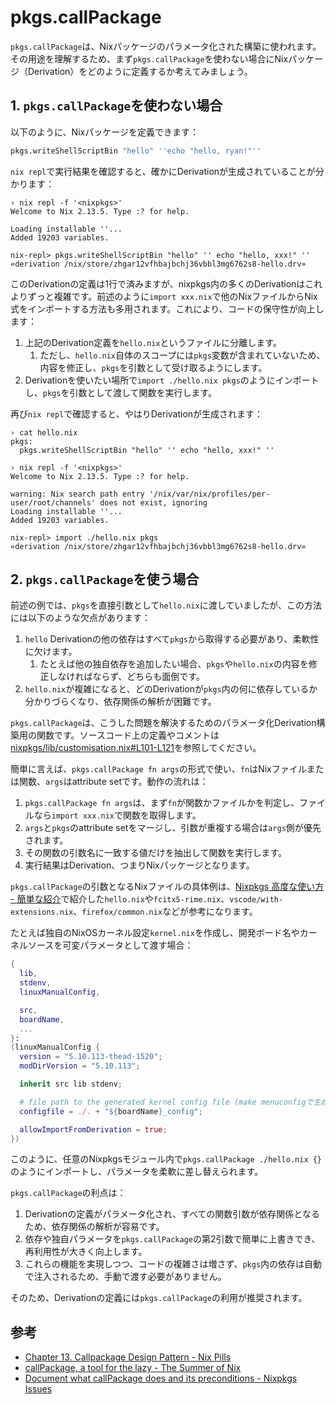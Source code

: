 # pkgs.callPackage

`pkgs.callPackage`は、Nixパッケージのパラメータ化された構築に使われます。その用途を理解するため、まず`pkgs.callPackage`を使わない場合にNixパッケージ（Derivation）をどのように定義するか考えてみましょう。

## 1. `pkgs.callPackage`を使わない場合

以下のように、Nixパッケージを定義できます：

```nix
pkgs.writeShellScriptBin "hello" ''echo "hello, ryan!"''
```

`nix repl`で実行結果を確認すると、確かにDerivationが生成されていることが分かります：

```shell
› nix repl -f '<nixpkgs>'
Welcome to Nix 2.13.5. Type :? for help.

Loading installable ''...
Added 19203 variables.

nix-repl> pkgs.writeShellScriptBin "hello" '' echo "hello, xxx!" ''
«derivation /nix/store/zhgar12vfhbajbchj36vbbl3mg6762s8-hello.drv»
```

このDerivationの定義は1行で済みますが、nixpkgs内の多くのDerivationはこれよりずっと複雑です。前述のように`import xxx.nix`で他のNixファイルからNix式をインポートする方法も多用されます。これにより、コードの保守性が向上します：

1. 上記のDerivation定義を`hello.nix`というファイルに分離します。
   1. ただし、`hello.nix`自体のスコープには`pkgs`変数が含まれていないため、内容を修正し、`pkgs`を引数として受け取るようにします。
1. Derivationを使いたい場所で`import ./hello.nix pkgs`のようにインポートし、`pkgs`を引数として渡して関数を実行します。

再び`nix repl`で確認すると、やはりDerivationが生成されます：

```shell
› cat hello.nix
pkgs:
  pkgs.writeShellScriptBin "hello" '' echo "hello, xxx!" ''

› nix repl -f '<nixpkgs>'
Welcome to Nix 2.13.5. Type :? for help.

warning: Nix search path entry '/nix/var/nix/profiles/per-user/root/channels' does not exist, ignoring
Loading installable ''...
Added 19203 variables.

nix-repl> import ./hello.nix pkgs
«derivation /nix/store/zhgar12vfhbajbchj36vbbl3mg6762s8-hello.drv»
```

## 2. `pkgs.callPackage`を使う場合

前述の例では、`pkgs`を直接引数として`hello.nix`に渡していましたが、この方法には以下のような欠点があります：

1. `hello` Derivationの他の依存はすべて`pkgs`から取得する必要があり、柔軟性に欠けます。
   1. たとえば他の独自依存を追加したい場合、`pkgs`や`hello.nix`の内容を修正しなければならず、どちらも面倒です。
1. `hello.nix`が複雑になると、どのDerivationが`pkgs`内の何に依存しているか分かりづらくなり、依存関係の解析が困難です。

`pkgs.callPackage`は、こうした問題を解決するためのパラメータ化Derivation構築用の関数です。ソースコード上の定義やコメントは[nixpkgs/lib/customisation.nix#L101-L121](https://github.com/NixOS/nixpkgs/blob/fe138d3/lib/customisation.nix#L101-L121)を参照してください。

簡単に言えば、`pkgs.callPackage fn args`の形式で使い、`fn`はNixファイルまたは関数、`args`はattribute setです。動作の流れは：

1. `pkgs.callPackage fn args`は、まず`fn`が関数かファイルかを判定し、ファイルなら`import xxx.nix`で関数を取得します。
2. `args`と`pkgs`のattribute setをマージし、引数が重複する場合は`args`側が優先されます。
3. その関数の引数名に一致する値だけを抽出して関数を実行します。
4. 実行結果はDerivation、つまりNixパッケージとなります。

`pkgs.callPackage`の引数となるNixファイルの具体例は、[Nixpkgs 高度な使い方 - 簡単な紹介](./intro.md)で紹介した`hello.nix`や`fcitx5-rime.nix`、`vscode/with-extensions.nix`、`firefox/common.nix`などが参考になります。

たとえば独自のNixOSカーネル設定`kernel.nix`を作成し、開発ボード名やカーネルソースを可変パラメータとして渡す場合：

```nix
{
  lib,
  stdenv,
  linuxManualConfig,

  src,
  boardName,
  ...
}:
(linuxManualConfig {
  version = "5.10.113-thead-1520";
  modDirVersion = "5.10.113";

  inherit src lib stdenv;

  # file path to the generated kernel config file (make menuconfigで生成される.config)
  configfile = ./. + "${boardName}_config";

  allowImportFromDerivation = true;
})
```

このように、任意のNixpkgsモジュール内で`pkgs.callPackage ./hello.nix {}`のようにインポートし、パラメータを柔軟に差し替えられます。

`pkgs.callPackage`の利点は：

1. Derivationの定義がパラメータ化され、すべての関数引数が依存関係となるため、依存関係の解析が容易です。
2. 依存や独自パラメータを`pkgs.callPackage`の第2引数で簡単に上書きでき、再利用性が大きく向上します。
3. これらの機能を実現しつつ、コードの複雑さは増さず、`pkgs`内の依存は自動で注入されるため、手動で渡す必要がありません。

そのため、Derivationの定義には`pkgs.callPackage`の利用が推奨されます。

## 参考

- [Chapter 13. Callpackage Design Pattern - Nix Pills](https://nixos.org/guides/nix-pills/callpackage-design-pattern.html)
- [callPackage, a tool for the lazy - The Summer of Nix](https://summer.nixos.org/blog/callpackage-a-tool-for-the-lazy/)
- [Document what callPackage does and its preconditions - Nixpkgs Issues](https://github.com/NixOS/nixpkgs/issues/36354)
